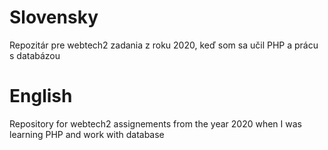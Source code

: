 # Slovensky
Repozitár pre webtech2 zadania z roku 2020, keď som sa učil PHP a prácu s databázou
 
# English
Repository for webtech2 assignements from the year 2020 when I was learning PHP and work with database
